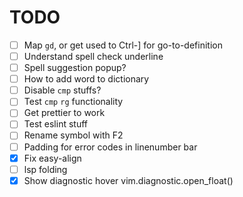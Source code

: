 # TODO

- [ ] Map `gd`, or get used to Ctrl-] for go-to-definition
- [ ] Understand spell check underline
- [ ] Spell suggestion popup?
- [ ] How to add word to dictionary
- [ ] Disable `cmp` stuffs?
- [ ] Test `cmp` `rg` functionality
- [ ] Get prettier to work
- [ ] Test eslint stuff
- [ ] Rename symbol with F2
- [ ] Padding for error codes in linenumber bar
- [x] Fix easy-align
- [ ] lsp folding
- [x] Show diagnostic hover vim.diagnostic.open_float()
